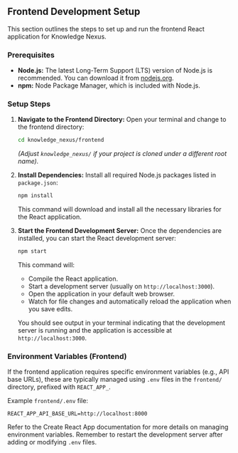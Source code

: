 ## Frontend Development Setup

This section outlines the steps to set up and run the frontend React application for Knowledge Nexus.

### Prerequisites

*   **Node.js:** The latest Long-Term Support (LTS) version of Node.js is recommended. You can download it from [nodejs.org](https://nodejs.org/).
*   **npm:** Node Package Manager, which is included with Node.js.

### Setup Steps

1.  **Navigate to the Frontend Directory:**
    Open your terminal and change to the frontend directory:
    ```bash
    cd knowledge_nexus/frontend
    ```
    *(Adjust `knowledge_nexus/` if your project is cloned under a different root name).*

2.  **Install Dependencies:**
    Install all required Node.js packages listed in `package.json`:
    ```bash
    npm install
    ```
    This command will download and install all the necessary libraries for the React application.

3.  **Start the Frontend Development Server:**
    Once the dependencies are installed, you can start the React development server:
    ```bash
    npm start
    ```
    This command will:
    *   Compile the React application.
    *   Start a development server (usually on `http://localhost:3000`).
    *   Open the application in your default web browser.
    *   Watch for file changes and automatically reload the application when you save edits.

    You should see output in your terminal indicating that the development server is running and the application is accessible at `http://localhost:3000`.

### Environment Variables (Frontend)

If the frontend application requires specific environment variables (e.g., API base URLs), these are typically managed using `.env` files in the `frontend/` directory, prefixed with `REACT_APP_`.

Example `frontend/.env` file:
```env
REACT_APP_API_BASE_URL=http://localhost:8000
```
Refer to the Create React App documentation for more details on managing environment variables. Remember to restart the development server after adding or modifying `.env` files.
